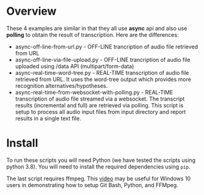 # Overview

These 4 examples are similar in that they all use **async** api and also use **polling** to obtain the result of transcription. Here are the differences: 
* async-off-line-from-url.py - OFF-LINE trancription of audio file retrieved from URL
* async-off-line-via-file-upload.py - OFF-LINE trancription of audio file uploaded using /data API (multipart/form-data)
* async-real-time-word-tree.py - REAL-TIME transcription of audio file retrieved from URL. It uses the word-tree output which provides more recognition alternatives/hypotheses.
* async-real-time-from-websocket-with-polling.py - REAL-TIME transcription of audio file streamed via a websocket. The transcript results (incremental and full) are retrieved via polling. This script is setup to process all audio input files from input directory and report results in a single text file.

# Install
To run these scripts you will need Python (we have tested the scripts using python 3.8). You will need to install the required dependencies using `pip`.

The last script requires ffmpeg. This [video](https://www.youtube.com/watch?v=HmoCT7Km0wo) may be useful for Windows 10 users in demonstrating how to setup Git Bash, Python, and FFMpeg.  
